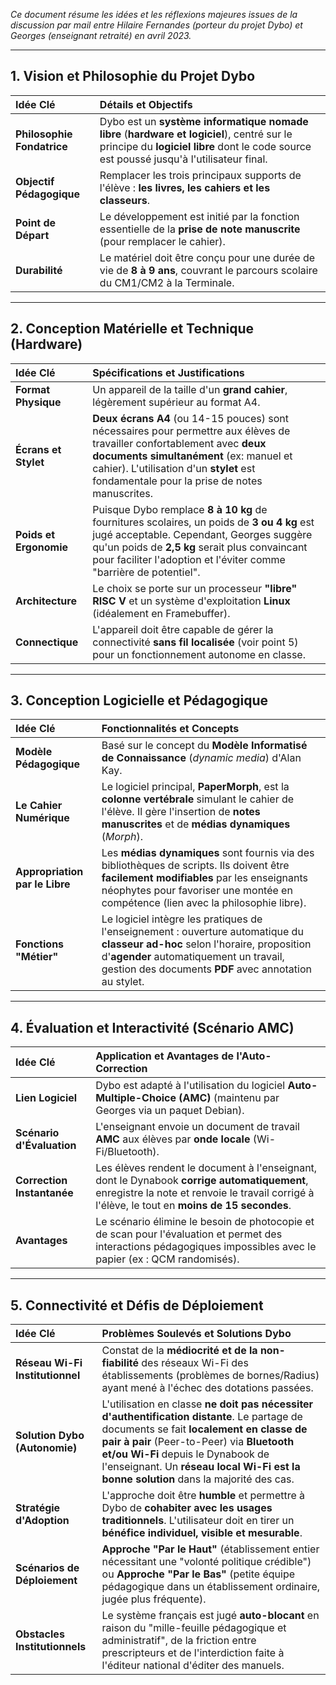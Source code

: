 *Ce document résume les idées et les réflexions majeures issues de la discussion par mail entre Hilaire Fernandes (porteur du projet Dybo) et Georges (enseignant retraité) en avril 2023.*

***

## 1. Vision et Philosophie du Projet Dybo

| Idée Clé | Détails et Objectifs |
| :--- | :--- |
| **Philosophie Fondatrice** | Dybo est un **système informatique nomade libre** (**hardware et logiciel**), centré sur le principe du **logiciel libre** dont le code source est poussé jusqu'à l'utilisateur final. |
| **Objectif Pédagogique** | Remplacer les trois principaux supports de l'élève : **les livres, les cahiers et les classeurs**. |
| **Point de Départ** | Le développement est initié par la fonction essentielle de la **prise de note manuscrite** (pour remplacer le cahier). |
| **Durabilité** | Le matériel doit être conçu pour une durée de vie de **8 à 9 ans**, couvrant le parcours scolaire du CM1/CM2 à la Terminale. |

***

## 2. Conception Matérielle et Technique (Hardware)

| Idée Clé | Spécifications et Justifications |
| :--- | :--- |
| **Format Physique** | Un appareil de la taille d'un **grand cahier**, légèrement supérieur au format A4. |
| **Écrans et Stylet** | **Deux écrans A4** (ou 14-15 pouces) sont nécessaires pour permettre aux élèves de travailler confortablement avec **deux documents simultanément** (ex: manuel et cahier). L'utilisation d'un **stylet** est fondamentale pour la prise de notes manuscrites. |
| **Poids et Ergonomie** | Puisque Dybo remplace **8 à 10 kg** de fournitures scolaires, un poids de **3 ou 4 kg** est jugé acceptable. Cependant, Georges suggère qu'un poids de **2,5 kg** serait plus convaincant pour faciliter l'adoption et l'éviter comme "barrière de potentiel". |
| **Architecture** | Le choix se porte sur un processeur **"libre" RISC V** et un système d'exploitation **Linux** (idéalement en Framebuffer). |
| **Connectique** | L'appareil doit être capable de gérer la connectivité **sans fil localisée** (voir point 5) pour un fonctionnement autonome en classe. |

***

## 3. Conception Logicielle et Pédagogique

| Idée Clé | Fonctionnalités et Concepts |
| :--- | :--- |
| **Modèle Pédagogique** | Basé sur le concept du **Modèle Informatisé de Connaissance** (*dynamic media*) d'Alan Kay. |
| **Le Cahier Numérique** | Le logiciel principal, **PaperMorph**, est la **colonne vertébrale** simulant le cahier de l'élève. Il gère l'insertion de **notes manuscrites** et de **médias dynamiques** (*Morph*). |
| **Appropriation par le Libre** | Les **médias dynamiques** sont fournis via des bibliothèques de scripts. Ils doivent être **facilement modifiables** par les enseignants néophytes pour favoriser une montée en compétence (lien avec la philosophie libre). |
| **Fonctions "Métier"** | Le logiciel intègre les pratiques de l'enseignement : ouverture automatique du **classeur ad-hoc** selon l'horaire, proposition d'**agender** automatiquement un travail, gestion des documents **PDF** avec annotation au stylet. |

***

## 4. Évaluation et Interactivité (Scénario AMC)

| Idée Clé | Application et Avantages de l'Auto-Correction |
| :--- | :--- |
| **Lien Logiciel** | Dybo est adapté à l'utilisation du logiciel **Auto-Multiple-Choice (AMC)** (maintenu par Georges via un paquet Debian). |
| **Scénario d'Évaluation** | L'enseignant envoie un document de travail **AMC** aux élèves par **onde locale** (Wi-Fi/Bluetooth). |
| **Correction Instantanée** | Les élèves rendent le document à l'enseignant, dont le Dynabook **corrige automatiquement**, enregistre la note et renvoie le travail corrigé à l'élève, le tout en **moins de 15 secondes**. |
| **Avantages** | Le scénario élimine le besoin de photocopie et de scan pour l'évaluation et permet des interactions pédagogiques impossibles avec le papier (ex : QCM randomisés). |

***

## 5. Connectivité et Défis de Déploiement

| Idée Clé | Problèmes Soulevés et Solutions Dybo |
| :--- | :--- |
| **Réseau Wi-Fi Institutionnel** | Constat de la **médiocrité et de la non-fiabilité** des réseaux Wi-Fi des établissements (problèmes de bornes/Radius) ayant mené à l'échec des dotations passées. |
| **Solution Dybo (Autonomie)** | L'utilisation en classe **ne doit pas nécessiter d'authentification distante**. Le partage de documents se fait **localement en classe de pair à pair** (Peer-to-Peer) via **Bluetooth et/ou Wi-Fi** depuis le Dynabook de l'enseignant. Un **réseau local Wi-Fi est la bonne solution** dans la majorité des cas. |
| **Stratégie d'Adoption** | L'approche doit être **humble** et permettre à Dybo de **cohabiter avec les usages traditionnels**. L'utilisateur doit en tirer un **bénéfice individuel, visible et mesurable**. |
| **Scénarios de Déploiement** | **Approche "Par le Haut"** (établissement entier nécessitant une "volonté politique crédible") ou **Approche "Par le Bas"** (petite équipe pédagogique dans un établissement ordinaire, jugée plus fréquente). |
| **Obstacles Institutionnels** | Le système français est jugé **auto-blocant** en raison du "mille-feuille pédagogique et administratif", de la friction entre prescripteurs et de l'interdiction faite à l'éditeur national d'éditer des manuels. |


